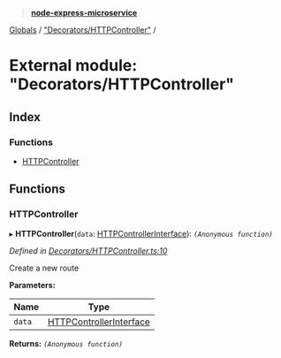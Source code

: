 > **[node-express-microservice](../README.md)**

[Globals](../globals.md) / ["Decorators/HTTPController"](_decorators_httpcontroller_.md) /

# External module: "Decorators/HTTPController"

## Index

### Functions

* [HTTPController](_decorators_httpcontroller_.md#httpcontroller)

## Functions

###  HTTPController

▸ **HTTPController**(`data`: [HTTPControllerInterface](../interfaces/_interfaces_httpcontrollerinterface_.httpcontrollerinterface.md)): *`(Anonymous function)`*

*Defined in [Decorators/HTTPController.ts:10](https://github.com/lukebellamy053/express-microservice/blob/afd2c9a/src/Decorators/HTTPController.ts#L10)*

Create a new route

**Parameters:**

Name | Type |
------ | ------ |
`data` | [HTTPControllerInterface](../interfaces/_interfaces_httpcontrollerinterface_.httpcontrollerinterface.md) |

**Returns:** *`(Anonymous function)`*